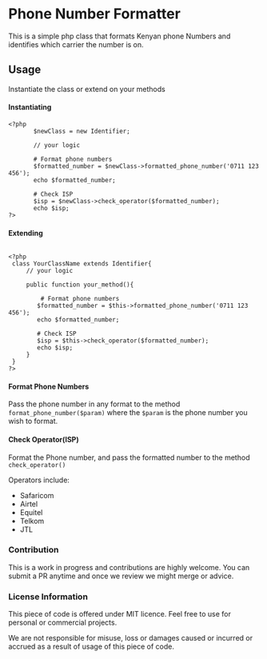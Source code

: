# Phone Number Formatter
This is a simple php class that formats Kenyan phone Numbers and identifies which carrier the number is on.

## Usage
Instantiate the class or extend on your methods
#### Instantiating
 ```<?php
 <?php
        $newClass = new Identifier;

        // your logic

        # Format phone numbers
        $formatted_number = $newClass->formatted_phone_number('0711 123 456');
        echo $formatted_number;

        # Check ISP
        $isp = $newClass->check_operator($formatted_number);
        echo $isp;
?>
```
#### Extending
```<?php

<?php
 class YourClassName extends Identifier{
     // your logic

     public function your_method(){

         # Format phone numbers
        $formatted_number = $this->formatted_phone_number('0711 123 456');
        echo $formatted_number;

        # Check ISP
        $isp = $this->check_operator($formatted_number);
        echo $isp;
     }
 }
?>

```
#### Format Phone Numbers
Pass the phone number in any format to the method ```format_phone_number($param)``` where the ```$param``` is the phone number you wish to format.

#### Check Operator(ISP)
Format the Phone number, and pass the formatted number to the method ```check_operator()```

Operators include:
- Safaricom
- Airtel
- Equitel
- Telkom
- JTL

### Contribution
This is a work in progress and contributions are highly welcome. You can submit a PR anytime and once we review we might merge or advice.

### License Information
This piece of code is offered under MIT licence. Feel free to use for personal or commercial projects.

We are not responsible for misuse, loss or damages caused or incurred or accrued as a result of usage of this piece of code.